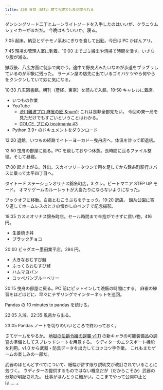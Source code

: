 ```yaml
---
title: 290 日目（晴れ）寝ても寝てもまだ寝られる
---
```


ダンシングソード二丁とムーンライトソードを入手したのはいいが、クラニウムシェイカーがまだだ。
今晩はもういいか。寝る。

7:05 起床。納豆とゲテモノ系おにぎりを食して出勤。今日は PC かばんアリ。

7:45 現場の管理人室に到着。10:00 までゴミ搬出や清掃で時間を潰す。いきなり腹が減る。

撤収後、八広方面に徒歩で向かう。途中で野良犬みたいなのが歩道をブラブラしているのが印象に残った。
ラーメン屋の店先に出ているゴミバケツやら何やらをクンクンしていて妙に気になる。

10:30 八広図書館。朝刊（産経、東京）を読んで入館。10:50 キャレルに着席。

* いつもの作業
* YouTube
  * [渋川難波プロ 麻雀の匠 &num1;](https://www.youtube.com/watch?v=JGkxkOTgBrw) これは是非全部見たい。
    今回の東一局を見ただけでもすごいということはわかる。
  * [DOLCE. プロの beatmania &#x23;3](https://www.youtube.com/watch?v=to1J9qqakCI)
* Python 3.9+ のドキュメントをダウンロード

12:20 退館。いつもの経路でイトーヨーカドー曳舟店へ。体温を計って即退店。

12:50 曳舟の部屋に戻る。PC を戻しておやつ休憩。長時間に亘るファイル整理。そして昼寝。

17:00 起き上がる。外出。スカイツリータウンで用を足してから錦糸町駅行きバスに乗って太平四丁目へ。

タイトー F ステーションオリナス錦糸町店。3 クレ。ビートマニア STEP UP モード。
オマケゲームのルーレットが大当たりにならないようになった。

ブックオフに移動。白竜とむこうぶちをチェック。19:20 退店。
錦糸公園に寄り道してホームレスのときの懐かしのベンチで記念撮影。

19:35 カスミオリナス錦糸町店。セール時間まで辛抱ができずに買い物。416 円。

* 生姜焼き丼
* ブラックチョコ

20:00 ビッグエー墨田業平店。294 円。

* 大きなおむすび鮭
* ふっくらおむすび鮭
* ハムマヨパン
* コッペパンブルーベリー

20:15 曳舟の部屋に戻る。PC 前にピットインして晩飯の時間にする。
麻雀の練習をほどほどに、早々にテザリングでインターネットを巡回。

Pandas の 10 minutes to pandas を続ける。

22:05 入浴。22:35 風呂から出る。

23:05 Pandas ノートを切りのいいところで終わっておく。

さてゲームをやるか。
[地獄の伯爵令嬢の逆襲 v1.11][bshf21a] の新キャラの可能装備品の調査の準備としてスプレッドシートを用意する。
ウディターのエクスポート機能を利用。v1.0 から武器・防具データを出力してコツコツ手作業。
これもまたゲームの楽しみの一部だ。

武器のほとんどすべてについて、紙幅が許す限り説明文が改訂されていることに気づく。
ウディターの提供するものではない概念だが（だからこそか）武器の分類が明記された。
仕事がほんとうに細かい。ここまでやって公開中止とは……。

[bshf21a]: https://www.freem.ne.jp/win/game/24805
